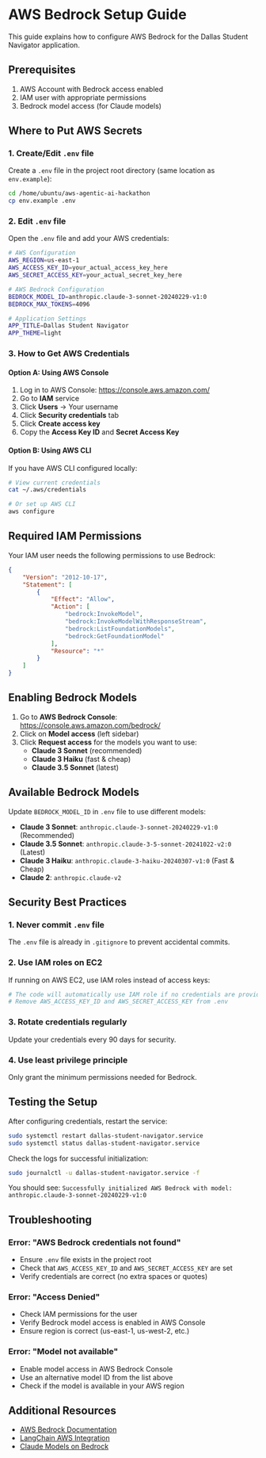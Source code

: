 # AWS Bedrock Setup Guide

This guide explains how to configure AWS Bedrock for the Dallas Student Navigator application.

## Prerequisites

1. AWS Account with Bedrock access enabled
2. IAM user with appropriate permissions
3. Bedrock model access (for Claude models)

## Where to Put AWS Secrets

### 1. Create/Edit `.env` file

Create a `.env` file in the project root directory (same location as `env.example`):

```bash
cd /home/ubuntu/aws-agentic-ai-hackathon
cp env.example .env
```

### 2. Edit `.env` file

Open the `.env` file and add your AWS credentials:

```bash
# AWS Configuration
AWS_REGION=us-east-1
AWS_ACCESS_KEY_ID=your_actual_access_key_here
AWS_SECRET_ACCESS_KEY=your_actual_secret_key_here

# AWS Bedrock Configuration
BEDROCK_MODEL_ID=anthropic.claude-3-sonnet-20240229-v1:0
BEDROCK_MAX_TOKENS=4096

# Application Settings
APP_TITLE=Dallas Student Navigator
APP_THEME=light
```

### 3. How to Get AWS Credentials

#### Option A: Using AWS Console

1. Log in to AWS Console: https://console.aws.amazon.com/
2. Go to **IAM** service
3. Click **Users** → Your username
4. Click **Security credentials** tab
5. Click **Create access key**
6. Copy the **Access Key ID** and **Secret Access Key**

#### Option B: Using AWS CLI

If you have AWS CLI configured locally:

```bash
# View current credentials
cat ~/.aws/credentials

# Or set up AWS CLI
aws configure
```

## Required IAM Permissions

Your IAM user needs the following permissions to use Bedrock:

```json
{
    "Version": "2012-10-17",
    "Statement": [
        {
            "Effect": "Allow",
            "Action": [
                "bedrock:InvokeModel",
                "bedrock:InvokeModelWithResponseStream",
                "bedrock:ListFoundationModels",
                "bedrock:GetFoundationModel"
            ],
            "Resource": "*"
        }
    ]
}
```

## Enabling Bedrock Models

1. Go to **AWS Bedrock Console**: https://console.aws.amazon.com/bedrock/
2. Click on **Model access** (left sidebar)
3. Click **Request access** for the models you want to use:
   - **Claude 3 Sonnet** (recommended)
   - **Claude 3 Haiku** (fast & cheap)
   - **Claude 3.5 Sonnet** (latest)

## Available Bedrock Models

Update `BEDROCK_MODEL_ID` in `.env` file to use different models:

- **Claude 3 Sonnet**: `anthropic.claude-3-sonnet-20240229-v1:0` (Recommended)
- **Claude 3.5 Sonnet**: `anthropic.claude-3-5-sonnet-20241022-v2:0` (Latest)
- **Claude 3 Haiku**: `anthropic.claude-3-haiku-20240307-v1:0` (Fast & Cheap)
- **Claude 2**: `anthropic.claude-v2`

## Security Best Practices

### 1. Never commit `.env` file

The `.env` file is already in `.gitignore` to prevent accidental commits.

### 2. Use IAM roles on EC2

If running on AWS EC2, use IAM roles instead of access keys:

```python
# The code will automatically use IAM role if no credentials are provided
# Remove AWS_ACCESS_KEY_ID and AWS_SECRET_ACCESS_KEY from .env
```

### 3. Rotate credentials regularly

Update your credentials every 90 days for security.

### 4. Use least privilege principle

Only grant the minimum permissions needed for Bedrock.

## Testing the Setup

After configuring credentials, restart the service:

```bash
sudo systemctl restart dallas-student-navigator.service
sudo systemctl status dallas-student-navigator.service
```

Check the logs for successful initialization:

```bash
sudo journalctl -u dallas-student-navigator.service -f
```

You should see: `Successfully initialized AWS Bedrock with model: anthropic.claude-3-sonnet-20240229-v1:0`

## Troubleshooting

### Error: "AWS Bedrock credentials not found"
- Ensure `.env` file exists in the project root
- Check that `AWS_ACCESS_KEY_ID` and `AWS_SECRET_ACCESS_KEY` are set
- Verify credentials are correct (no extra spaces or quotes)

### Error: "Access Denied"
- Check IAM permissions for the user
- Verify Bedrock model access is enabled in AWS Console
- Ensure region is correct (us-east-1, us-west-2, etc.)

### Error: "Model not available"
- Enable model access in AWS Bedrock Console
- Use an alternative model ID from the list above
- Check if the model is available in your AWS region

## Additional Resources

- [AWS Bedrock Documentation](https://docs.aws.amazon.com/bedrock/)
- [LangChain AWS Integration](https://python.langchain.com/docs/integrations/platforms/aws)
- [Claude Models on Bedrock](https://docs.aws.amazon.com/bedrock/latest/userguide/model-ids.html)
